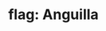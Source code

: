 ---
layout: smileys&emotion
title: "flag: Anguilla"
emoji: flag_anguilla
permalink: 🇦🇮.html
image: assets/img/3moji/flag_anguilla.png
---